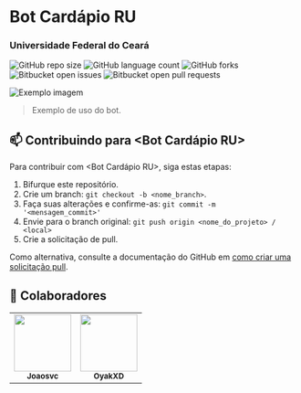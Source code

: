 # Bot Cardápio RU
### Universidade Federal do Ceará

![GitHub repo size](https://img.shields.io/github/repo-size/iuricode/README-template?style=for-the-badge)
![GitHub language count](https://img.shields.io/github/languages/count/iuricode/README-template?style=for-the-badge)
![GitHub forks](https://img.shields.io/github/forks/iuricode/README-template?style=for-the-badge)
![Bitbucket open issues](https://img.shields.io/bitbucket/issues/iuricode/README-template?style=for-the-badge)
![Bitbucket open pull requests](https://img.shields.io/bitbucket/pr-raw/iuricode/README-template?style=for-the-badge)

<img src="https://i.imgur.com/SSjM6K5.png" alt="Exemplo imagem">

> Exemplo de uso do bot.

## 📫 Contribuindo para <Bot Cardápio RU>

Para contribuir com <Bot Cardápio RU>, siga estas etapas:

1. Bifurque este repositório.
2. Crie um branch: `git checkout -b <nome_branch>`.
3. Faça suas alterações e confirme-as: `git commit -m '<mensagem_commit>'`
4. Envie para o branch original: `git push origin <nome_do_projeto> / <local>`
5. Crie a solicitação de pull.

Como alternativa, consulte a documentação do GitHub em [como criar uma solicitação pull](https://help.github.com/en/github/collaborating-with-issues-and-pull-requests/creating-a-pull-request).

## 🤝 Colaboradores

<table>
  <tr>
    <td align="center">
      <a href="#" title="Joaosvc">
        <img src="https://avatars.githubusercontent.com/u/102983598?v=4" width="100px;" alt="", href="https://github.com/joaosvc"/><br>
        <sub>
          <b>Joaosvc</b>
        </sub>
      </a>
    </td>
    <td align="center">
      <a href="#" title="defina o título do link">
        <img src="https://avatars.githubusercontent.com/u/131064997?s=400&u=1d14524091edc74109603c1fb9686bdd70d47b79&v=4" width="100px;" alt="", href="https://github.com/OyakXD"/><br>
        <sub>
          <b>OyakXD</b>
        </sub>
      </a>
  </tr>
</table>
